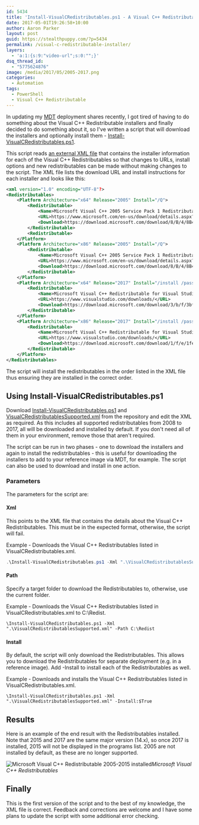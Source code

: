 ```yaml
---
id: 5434
title: 'Install-VisualCRedistributables.ps1 - A Visual C++ Redistributable Installer'
date: 2017-05-01T19:26:58+10:00
author: Aaron Parker
layout: post
guid: https://stealthpuppy.com/?p=5434
permalink: /visual-c-redistributable-installer/
layers:
  - 'a:1:{s:9:"video-url";s:0:"";}'
dsq_thread_id:
  - "5775624876"
image: /media/2017/05/2005-2017.png
categories:
  - Automation
tags:
  - PowerShell
  - Visual C++ Redistributable
---
```

In updating my [MDT]({{site.baseurl}}/tag/mdt/) deployment shares recently, I got tired of having to do something about the Visual C++ Redistributable installers and finally decided to do something about it, so I've written a script that will download the installers and optionally install them - [Install-VisualCRedistributables.ps1](https://github.com/aaronparker/Install-VisualCRedistributables).

This script reads [an external XML file](https://github.com/aaronparker/Install-VisualCRedistributables/blob/master/bin/VisualCRedistributablesSupported.xml) that contains the installer information for each of the Visual C++ Redistributables so that changes to URLs, install options and new redistributables can be made without making changes to the script. The XML file lists the download URL and install instructions for each installer and looks like this:

```xml
<xml version="1.0" encoding="UTF-8"?>
<Redistributables>
    <Platform Architecture="x64" Release="2005" Install="/Q">
        <Redistributable>
            <Name>Microsoft Visual C++ 2005 Service Pack 1 Redistributable Package MFC Security Update</Name>
            <URL>https://www.microsoft.com/en-us/download/details.aspx?id=26347</URL>
            <Download>https://download.microsoft.com/download/8/B/4/8B42259F-5D70-43F4-AC2E-4B208FD8D66A/vcredist_x64.EXE</Download>
        </Redistributable>
        <Redistributable>
    </Platform>
    <Platform Architecture="x86" Release="2005" Install="/Q">
        <Redistributable>
            <Name>Microsoft Visual C++ 2005 Service Pack 1 Redistributable Package MFC Security Update</Name>
            <URL>https://www.microsoft.com/en-us/download/details.aspx?id=26347</URL>
            <Download>https://download.microsoft.com/download/8/B/4/8B42259F-5D70-43F4-AC2E-4B208FD8D66A/vcredist_x86.EXE</Download>
        </Redistributable>
    </Platform>
    <Platform Architecture="x64" Release="2017" Install="/install /passive /norestart">
        <Redistributable>
            <Name>Microsoft Visual C++ Redistributable for Visual Studio 2017</Name>
            <URL>https://www.visualstudio.com/downloads/</URL>
            <Download>https://download.microsoft.com/download/3/b/f/3bf6e759-c555-4595-8973-86b7b4312927/vc_redist.x64.exe</Download>
        </Redistributable>
    </Platform>
    <Platform Architecture="x86" Release="2017" Install="/install /passive /norestart">
        <Redistributable>
            <Name>Microsoft Visual C++ Redistributable for Visual Studio 2017</Name>
            <URL>https://www.visualstudio.com/downloads/</URL>
            <Download>https://download.microsoft.com/download/1/f/e/1febbdb2-aded-4e14-9063-39fb17e88444/vc_redist.x86.exe</Download>
        </Redistributable>
    </Platform>
</Redistributables>
```

The script will install the redistributables in the order listed in the XML file thus ensuring they are installed in the correct order.

## Using Install-VisualCRedistributables.ps1

Download [Install-VisualCRedistributables.ps1](https://github.com/aaronparker/Install-VisualCRedistributables/blob/master/bin/Install-VisualCRedistributables.ps1) and [VisualCRedistributablesSupported.xml](https://github.com/aaronparker/Install-VisualCRedistributables/blob/master/bin/VisualCRedistributablesSupported.xml) from the repository and edit the XML as required. As this includes all supported redistributables from 2008 to 2017, all will be downloaded and installed by default. If you don't need all of them in your environment, remove those that aren't required.

The script can be run in two phases - one to download the installers and again to install the redistributables - this is useful for downloading the installers to add to your reference image via MDT, for example. The script can also be used to download and install in one action.

### Parameters

The parameters for the script are:

#### Xml

This points to the XML file that contains the details about the Visual C++ Redistributables. This must be in the expected format, otherwise, the script will fail.

Example - Downloads the Visual C++ Redistributables listed in VisualCRedistributables.xml.

```powershell
.\Install-VisualCRedistributables.ps1 -Xml ".\VisualCRedistributablesSupported.xml"
```

#### Path

Specify a target folder to download the Redistributables to, otherwise, use the current folder.

Example - Downloads the Visual C++ Redistributables listed in VisualCRedistributables.xml to C:\Redist.

```powershell.
\Install-VisualCRedistributables.ps1 -Xml ".\VisualCRedistributablesSupported.xml" -Path C:\Redist
```

#### Install

By default, the script will only download the Redistributables. This allows you to download the Redistributables for separate deployment (e.g. in a reference image). Add -Install to install each of the Redistributables as well.

Example - Downloads and installs the Visual C++ Redistributables listed in VisualCRedistributables.xml.

```powershell.
\Install-VisualCRedistributables.ps1 -Xml ".\VisualCRedistributablesSupported.xml" -Install:$True
```

## Results

Here is an example of the end result with the Redistributables installed. Note that 2015 and 2017 are the same major version (14.x), so once 2017 is installed, 2015 will not be displayed in the programs list. 2005 are not installed by default, as these are no longer supported.

![Microsoft Visual C++ Redistributable 2005-2015 installed]({{site.baseurl}}/media/2017/05/2005-2017.png)*Microsoft Visual C++ Redistributables*

## Finally

This is the first version of the script and to the best of my knowledge, the XML file is correct. Feedback and corrections are welcome and I have some plans to update the script with some additional error checking.
